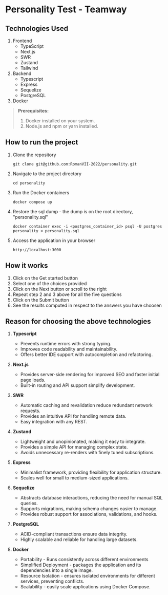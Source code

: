 # Personality Test - Teamway

## Technologies Used

1. Frontend
   - TypeScript
   - Next.js
   - SWR
   - Zustand
   - Tailwind
2. Backend
   - Typescript
   - Express
   - Sequelize
   - PostgreSQL
3. Docker

> **Prerequisites:** <br/>
>
> 1. Docker installed on your system. <br/>
> 2. Node.js and npm or yarn installed.

## How to run the project

1.  Clone the repository

        git clone git@github.com:RomanVII-2022/personality.git

2.  Navigate to the project directory

        cd personality

3.  Run the Docker containers

        docker compose up

4.  Restore the sql dump - the dump is on the root directory, "personality.sql"

        docker container exec -i <postgres_container_id> psql -U postgres personality < personality.sql

5.  Access the application in your browser

        http://localhost:3000

## How it works

1. Click on the Get started button
2. Select one of the choices provided
3. Click on the Next button or scroll to the right
4. Repeat step 2 and 3 above for all the five questions
5. Click on the Submit button
6. See the results computed in respect to the answers you have choosen

## Reason for choosing the above technologies

1. **Typescript**

   - Prevents runtime errors with strong typing.
   - Improves code readability and maintainability.
   - Offers better IDE support with autocompletion and refactoring.

2. **Next.js**

   - Provides server-side rendering for improved SEO and faster initial page loads.
   - Built-in routing and API support simplify development.

3. **SWR**

   - Automatic caching and revalidation reduce redundant network requests.
   - Provides an intuitive API for handling remote data.
   - Easy integration with any REST.

4. **Zustand**

   - Lightweight and unopinionated, making it easy to integrate.
   - Provides a simple API for managing complex state.
   - Avoids unnecessary re-renders with finely tuned subscriptions.

5. **Express**

   - Minimalist framework, providing flexibility for application structure.
   - Scales well for small to medium-sized applications.

6. **Sequelize**

   - Abstracts database interactions, reducing the need for manual SQL queries.
   - Supports migrations, making schema changes easier to manage.
   - Provides robust support for associations, validations, and hooks.

7. **PostgreSQL**

   - ACID-compliant transactions ensure data integrity.
   - Highly scalable and reliable for handling large datasets.

8. **Docker**
   - Portability - Runs consistently across different environments
   - Simplified Deployment - packages the application and its dependencies into a single image.
   - Resource Isolation - ensures isolated environments for different services, preventing conflicts.
   - Scalability - easily scale applications using Docker Compose.
